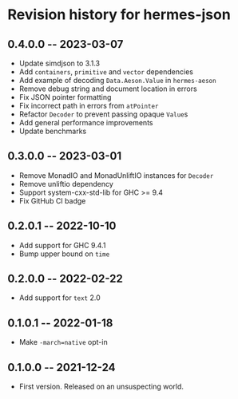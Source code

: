 # Revision history for hermes-json

## 0.4.0.0 -- 2023-03-07

* Update simdjson to 3.1.3
* Add `containers`, `primitive` and `vector` dependencies
* Add example of decoding `Data.Aeson.Value` in `hermes-aeson`
* Remove debug string and document location in errors
* Fix JSON pointer formatting
* Fix incorrect path in errors from `atPointer`
* Refactor `Decoder` to prevent passing opaque `Value`s
* Add general performance improvements
* Update benchmarks

## 0.3.0.0 -- 2023-03-01

* Remove MonadIO and MonadUnliftIO instances for `Decoder`
* Remove unliftio dependency
* Support system-cxx-std-lib for GHC >= 9.4
* Fix GitHub CI badge

## 0.2.0.1 -- 2022-10-10

* Add support for GHC 9.4.1
* Bump upper bound on `time`

## 0.2.0.0 -- 2022-02-22

* Add support for `text` 2.0

## 0.1.0.1 -- 2022-01-18

* Make `-march=native` opt-in

## 0.1.0.0 -- 2021-12-24

* First version. Released on an unsuspecting world.
